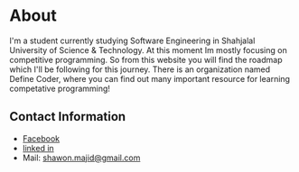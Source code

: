 # About
I'm a student currently studying Software Engineering in Shahjalal University of Science & Technology. At this moment Im mostly focusing on competitive programming.
So from this website you will find the roadmap which I'll be following for this journey. There is an organization named Define Coder, where you can find out many important resource for learning competative programming!
## Contact Information
 - [Facebook](www.facebook.com/shawon.majid)
 - [linked in](http://linkedin.com/in/shawon-majid-421ab2160)
 - Mail: shawon.majid@gmail.com

